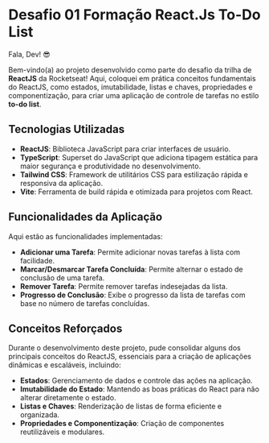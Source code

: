 # Desafio 01 Formação React.Js To-Do List

Fala, Dev! 😎

Bem-vindo(a) ao projeto desenvolvido como parte do desafio da trilha de **ReactJS** da Rocketseat! Aqui, coloquei em prática conceitos fundamentais do ReactJS, como estados, imutabilidade, listas e chaves, propriedades e componentização, para criar uma aplicação de controle de tarefas no estilo **to-do list**.

## Tecnologias Utilizadas

- **ReactJS**: Biblioteca JavaScript para criar interfaces de usuário.
- **TypeScript**: Superset do JavaScript que adiciona tipagem estática para maior segurança e produtividade no desenvolvimento.
- **Tailwind CSS**: Framework de utilitários CSS para estilização rápida e responsiva da aplicação.
- **Vite**: Ferramenta de build rápida e otimizada para projetos com React.

## Funcionalidades da Aplicação

Aqui estão as funcionalidades implementadas:

- **Adicionar uma Tarefa**: Permite adicionar novas tarefas à lista com facilidade.
- **Marcar/Desmarcar Tarefa Concluída**: Permite alternar o estado de conclusão de uma tarefa.
- **Remover Tarefa**: Permite remover tarefas indesejadas da lista.
- **Progresso de Conclusão**: Exibe o progresso da lista de tarefas com base no número de tarefas concluídas.

## Conceitos Reforçados

Durante o desenvolvimento deste projeto, pude consolidar alguns dos principais conceitos do ReactJS, essenciais para a criação de aplicações dinâmicas e escaláveis, incluindo:

- **Estados**: Gerenciamento de dados e controle das ações na aplicação.
- **Imutabilidade do Estado**: Mantendo as boas práticas do React para não alterar diretamente o estado.
- **Listas e Chaves**: Renderização de listas de forma eficiente e organizada.
- **Propriedades e Componentização**: Criação de componentes reutilizáveis e modulares.
